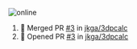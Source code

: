 ![online](https://puppeteer-screenshot-two.vercel.app/https:/dev.to/jkga?quality=75&viewportWidth=1250&viewportHeight=950&key=0bb7be77-c9da-4030-aaa2-cbf325b14210&type=jpeg)

<!--START_SECTION:activity-->
1. 🎉 Merged PR [#3](https://github.com/jkga/3dpcalc/pull/3) in [jkga/3dpcalc](https://github.com/jkga/3dpcalc)
2. 💪 Opened PR [#3](https://github.com/jkga/3dpcalc/pull/3) in [jkga/3dpcalc](https://github.com/jkga/3dpcalc)
<!--END_SECTION:activity-->
